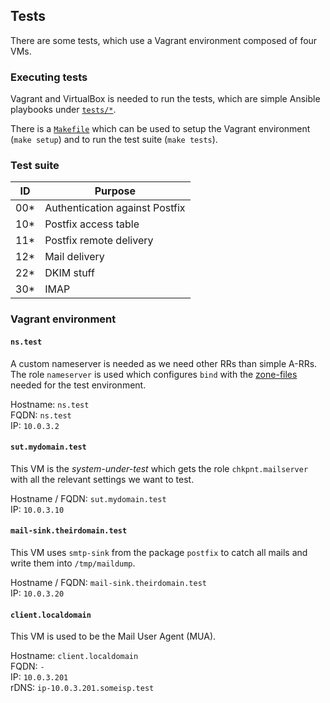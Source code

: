 ## Tests
There are some tests, which use a Vagrant environment composed of four VMs.

### Executing tests

Vagrant and VirtualBox is needed to run the tests, which are simple Ansible playbooks under [`tests/*`](tests/).

There is a [`Makefile`](Makefile) which can be used to setup the Vagrant environment (`make setup`) and to run the test suite (`make tests`).

### Test suite

| ID  | Purpose                        |
|-----|--------------------------------|
| 00* | Authentication against Postfix |
| 10* | Postfix access table           |
| 11* | Postfix remote delivery        |
| 12* | Mail delivery                  |
| 22* | DKIM stuff                     |
| 30* | IMAP                           |

### Vagrant environment

#### `ns.test`
A custom nameserver is needed as we need other RRs than simple A-RRs. The role `nameserver` is used which configures `bind` with the [zone-files](testfixtures/roles/nameserver/files/var/lib/named/) needed for the test environment.

Hostname: `ns.test` <br>
FQDN: `ns.test` <br>
IP: `10.0.3.2`

#### `sut.mydomain.test`
This VM is the *system-under-test* which gets the role `chkpnt.mailserver` with all the relevant settings we want to test.

Hostname / FQDN: `sut.mydomain.test` <br>
IP: `10.0.3.10`

#### `mail-sink.theirdomain.test`
This VM uses `smtp-sink` from the package `postfix` to catch all mails and write them into `/tmp/maildump`.

Hostname / FQDN: `mail-sink.theirdomain.test` <br>
IP: `10.0.3.20`

#### `client.localdomain`
This VM is used to be the Mail User Agent (MUA).

Hostname: `client.localdomain` <br>
FQDN: `-` <br>
IP: `10.0.3.201` <br>
rDNS: `ip-10.0.3.201.someisp.test`

